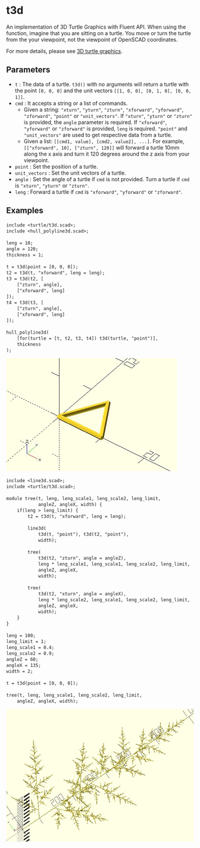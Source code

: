 # t3d

An implementation of 3D Turtle Graphics with Fluent API. When using the function, imagine that you are sitting on a turtle. You move or turn the turtle from the your viewpoint, not the viewpoint of OpenSCAD coordinates. 

For more details, please see [3D turtle graphics](https://openhome.cc/eGossip/OpenSCAD/3DTurtleGraphics.html). 

## Parameters

- `t` : The data of a turtle. `t3d()` with no arguments will return a turtle with the point `[0, 0, 0]` and the unit vectors `[[1, 0, 0], [0, 1, 0], [0, 0, 1]]`.
- `cmd` : It accepts a string or a list of commands. 
    - Given a string: `"xturn"`, `"yturn"`, `"zturn"`, `"xforward"`, `"yforward"`, `"zforward"`, `"point"` or `"unit_vectors"`. If `"xturn"`, `"yturn"` or `"zturn"` is provided, the `angle` parameter is required. If `"xforward"`, `"yforward"` or `"zforward"` is provided, `leng` is required. `"point"` and `"unit_vectors"` are used to get respective data from a turtle.
    - Given a list: `[[cmd1, value], [cmd2, value2], ...]`. For example, `[["xforward", 10], ["zturn", 120]]` will forward a turtle 10mm along the x axis and turn it 120 degrees around the z axis from your viewpoint. 
- `point` : Set the position of a turtle.
- `unit_vectors` : Set the unit vectors of a turtle.
- `angle` : Set the angle of a turtle if `cmd` is not provided. Turn a turtle if `cmd` is `"xturn"`, `"yturn"` or `"zturn"`. 
- `leng` : Forward a turtle if `cmd` is `"xforward"`, `"yforward"` or `"zforward"`.

## Examples
	    
	include <turtle/t3d.scad>;
	include <hull_polyline3d.scad>;
	
	leng = 10;
	angle = 120;
	thickness = 1;
	
	t = t3d(point = [0, 0, 0]);
	t2 = t3d(t, "xforward", leng = leng);
    t3 = t3d(t2, [
        ["zturn", angle],
        ["xforward", leng]
    ]);
    t4 = t3d(t3, [
        ["zturn", angle],
        ["xforward", leng]
    ]);   
    
	hull_polyline3d(
        [for(turtle = [t, t2, t3, t4]) t3d(turtle, "point")],
	    thickness
	);

![t3d](images/lib2-t3d-1.JPG)
	
	include <line3d.scad>;
	include <turtle/t3d.scad>;

	module tree(t, leng, leng_scale1, leng_scale2, leng_limit, 
				angleZ, angleX, width) {
		if(leng > leng_limit) {
			t2 = t3d(t, "xforward", leng = leng);

			line3d(
				t3d(t, "point"), t3d(t2, "point"), 
				width);

			tree(
				t3d(t2, "zturn", angle = angleZ),
				leng * leng_scale1, leng_scale1, leng_scale2, leng_limit, 
				angleZ, angleX, 
				width);

			tree(
				t3d(t2, "xturn", angle = angleX), 
				leng * leng_scale2, leng_scale1, leng_scale2, leng_limit, 
				angleZ, angleX, 
				width);
		}    
	}

	leng = 100;
	leng_limit = 1;
	leng_scale1 = 0.4;
	leng_scale2 = 0.9;
	angleZ = 60;
	angleX = 135;
	width = 2;

	t = t3d(point = [0, 0, 0]);

	tree(t, leng, leng_scale1, leng_scale2, leng_limit, 
		angleZ, angleX, width);

![t2d](images/lib2-t3d-2.JPG)
